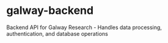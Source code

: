 # galway-backend
Backend API for Galway Research - Handles data processing, authentication, and database operations
